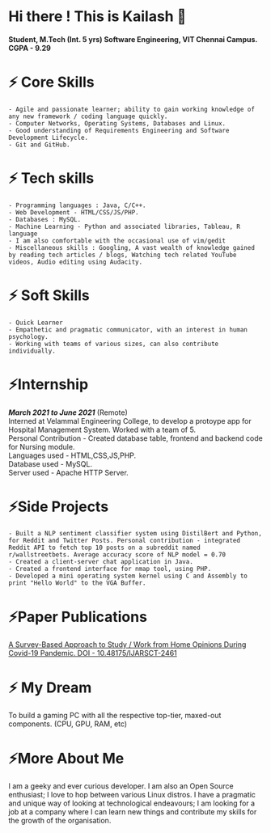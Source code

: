 # Hi there ! This is Kailash 👋 
#### Student, M.Tech (Int. 5 yrs) Software Engineering, VIT Chennai Campus. <br>CGPA - 9.29

# ⚡ Core Skills
    - Agile and passionate learner; ability to gain working knowledge of any new framework / coding language quickly.
    - Computer Networks, Operating Systems, Databases and Linux.
    - Good understanding of Requirements Engineering and Software Development Lifecycle.
    - Git and GitHub.
    
# ⚡ Tech skills
    - Programming languages : Java, C/C++.
    - Web Development - HTML/CSS/JS/PHP.
    - Databases : MySQL.
    - Machine Learning - Python and associated libraries, Tableau, R language
    - I am also comfortable with the occasional use of vim/gedit
    - Miscellaneous skills : Googling, A vast wealth of knowledge gained by reading tech articles / blogs, Watching tech related YouTube videos, Audio editing using Audacity.

# ⚡ Soft Skills
    - Quick Learner
    - Empathetic and pragmatic communicator, with an interest in human psychology.
    - Working with teams of various sizes, can also contribute individually.

# ⚡Internship

***March 2021 to June 2021*** (Remote) <br> Interned at Velammal Engineering College, to develop a protoype app for Hospital Management System. Worked with a team of 5.<br> Personal Contribution - Created database table, frontend and backend code for Nursing module. <br>Languages used - HTML,CSS,JS,PHP.<br>Database used - MySQL.<br>Server used - Apache HTTP Server.

# ⚡Side Projects
 
    - Built a NLP sentiment classifier system using DistilBert and Python, for Reddit and Twitter Posts. Personal contribution - integrated Reddit API to fetch top 10 posts on a subreddit named r/wallstreetbets. Average accuracy score of NLP model = 0.70
    - Created a client-server chat application in Java.
    - Created a frontend interface for nmap tool, using PHP.
    - Developed a mini operating system kernel using C and Assembly to print "Hello World" to the VGA Buffer.
    
# ⚡Paper Publications

<a href="https://ijarsct.co.in/jani1.html">A Survey-Based Approach to Study / Work from Home Opinions During Covid-19 Pandemic. DOI - 10.48175/IJARSCT-2461 </a>

# ⚡ My Dream

To build a gaming PC with all the respective top-tier, maxed-out components. (CPU, GPU, RAM, etc)

# ⚡More About Me

I am a geeky and ever curious developer. I am also an Open Source enthusiast; I love to hop between various Linux distros. I have a pragmatic and unique way of looking at technological endeavours;  I am looking for a job at a company where I can learn new things and contribute my skills for the growth of the organisation.
